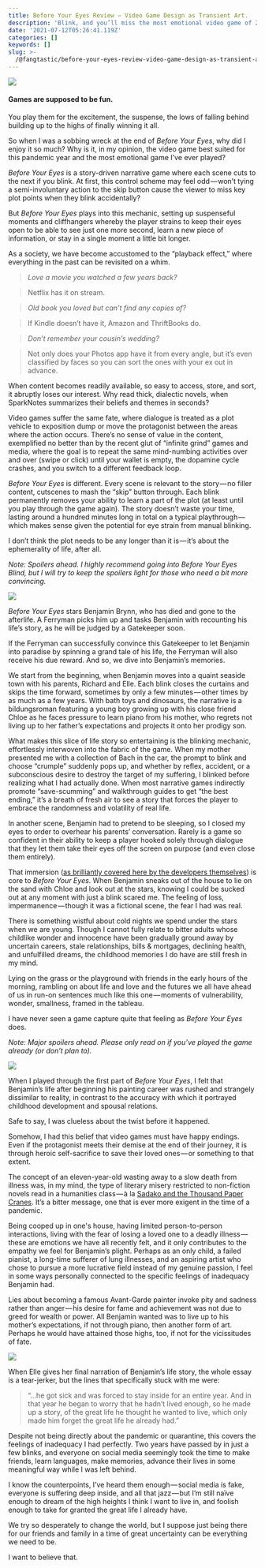 ```yaml
---
title: Before Your Eyes Review — Video Game Design as Transient Art.
description: 'Blink, and you’ll miss the most emotional video game of 2021.'
date: '2021-07-12T05:26:41.119Z'
categories: []
keywords: []
slug: >-
  /@fangtastic/before-your-eyes-review-video-game-design-as-transient-art-fc0972b4e409
---
```


![](C:\Users\kevin\OneDrive\Documents\GitHub\fangstastic-blog\posts\md_1659815002240\img\1__oZ69LSrTa__HUJuUFGcPZ6g.png)

#### Games are supposed to be fun.

You play them for the excitement, the suspense, the lows of falling behind building up to the highs of finally winning it all.

So when I was a sobbing wreck at the end of _Before Your Eyes_, why did I enjoy it so much? Why is it, in my opinion, the video game best suited for this pandemic year and the most emotional game I’ve ever played?

_Before Your Eyes_ is a story-driven narrative game where each scene cuts to the next if you blink. At first, this control scheme may feel odd — won’t tying a semi-involuntary action to the skip button cause the viewer to miss key plot points when they blink accidentally?

But _Before Your Eyes_ plays into this mechanic, setting up suspenseful moments and cliffhangers whereby the player strains to keep their eyes open to be able to see just one more second, learn a new piece of information, or stay in a single moment a little bit longer.

As a society, we have become accustomed to the “playback effect,” where everything in the past can be revisited on a whim.

> _Love a movie you watched a few years back?_

> Netflix has it on stream.

> _Old book you loved but can’t find any copies of?_

> If Kindle doesn’t have it, Amazon and ThriftBooks do.

> _Don’t remember your cousin’s wedding?_

> Not only does your Photos app have it from every angle, but it’s even classified by faces so you can sort the ones with your ex out in advance.

When content becomes readily available, so easy to access, store, and sort, it abruptly loses our interest. Why read thick, dialectic novels, when SparkNotes summarizes their beliefs and themes in seconds?

Video games suffer the same fate, where dialogue is treated as a plot vehicle to exposition dump or move the protagonist between the areas where the action occurs. There’s no sense of value in the content, exemplified no better than by the recent glut of “infinite grind” games and media, where the goal is to repeat the same mind-numbing activities over and over (swipe or click) until your wallet is empty, the dopamine cycle crashes, and you switch to a different feedback loop.

_Before Your Eyes_ is different. Every scene is relevant to the story — no filler content, cutscenes to mash the “skip” button through. Each blink permanently removes your ability to learn a part of the plot (at least until you play through the game again). The story doesn’t waste your time, lasting around a hundred minutes long in total on a typical playthrough — which makes sense given the potential for eye strain from manual blinking.

I don’t think the plot needs to be any longer than it is — it’s about the ephemerality of life, after all.

_Note: Spoilers ahead. I highly recommend going into Before Your Eyes Blind, but I will try to keep the spoilers light for those who need a bit more convincing._

![](C:\Users\kevin\OneDrive\Documents\GitHub\fangstastic-blog\posts\md_1659815002240\img\1__gULYJJ2zEtHA7__itebOLgQ.jpeg)

_Before Your Eyes_ stars Benjamin Brynn, who has died and gone to the afterlife. A Ferryman picks him up and tasks Benjamin with recounting his life’s story, as he will be judged by a Gatekeeper soon.

If the Ferryman can successfully convince this Gatekeeper to let Benjamin into paradise by spinning a grand tale of his life, the Ferryman will also receive his due reward. And so, we dive into Benjamin’s memories.

We start from the beginning, when Benjamin moves into a quaint seaside town with his parents, Richard and Elle. Each blink closes the curtains and skips the time forward, sometimes by only a few minutes — other times by as much as a few years. With bath toys and dinosaurs, the narrative is a bildungsroman featuring a young boy growing up with his close friend Chloe as he faces pressure to learn piano from his mother, who regrets not living up to her father’s expectations and projects it onto her prodigy son.

What makes this slice of life story so entertaining is the blinking mechanic, effortlessly interwoven into the fabric of the game. When my mother presented me with a collection of Bach in the car, the prompt to blink and choose “crumple” suddenly pops up, and whether by reflex, accident, or a subconscious desire to destroy the target of my suffering, I blinked before realizing what I had actually done. When most narrative games indirectly promote “save-scumming” and walkthrough guides to get “the best ending,” it’s a breath of fresh air to see a story that forces the player to embrace the randomness and volatility of real life.

In another scene, Benjamin had to pretend to be sleeping, so I closed my eyes to order to overhear his parents’ conversation. Rarely is a game so confident in their ability to keep a player hooked solely through dialogue that they let them take their eyes off the screen on purpose (and even close them entirely).

That immersion ([as brilliantly covered here by the developers themselves](https://www.inverse.com/gaming/before-your-eyes-interview)) is core to _Before Your Eyes_. When Benjamin sneaks out of the house to lie on the sand with Chloe and look out at the stars, knowing I could be sucked out at any moment with just a blink scared me. The feeling of loss, impermanence — though it was a fictional scene, the fear I had was real.

There is something wistful about cold nights we spend under the stars when we are young. Though I cannot fully relate to bitter adults whose childlike wonder and innocence have been gradually ground away by uncertain careers, stale relationships, bills & mortgages, declining health, and unfulfilled dreams, the childhood memories I do have are still fresh in my mind.

Lying on the grass or the playground with friends in the early hours of the morning, rambling on about life and love and the futures we all have ahead of us in run-on sentences much like this one — moments of vulnerability, wonder, smallness, framed in the tableau.

I have never seen a game capture quite that feeling as _Before Your Eyes_ does.

_Note: Major spoilers ahead. Please only read on if you’ve played the game already (or don’t plan to)._

![](C:\Users\kevin\OneDrive\Documents\GitHub\fangstastic-blog\posts\md_1659815002240\img\1______0ea6Y__9XaVMO90L7ZWMw.png)

When I played through the first part of _Before Your Eyes_, I felt that Benjamin’s life after beginning his painting career was rushed and strangely dissimilar to reality, in contrast to the accuracy with which it portrayed childhood development and spousal relations.

Safe to say, I was clueless about the twist before it happened.

Somehow, I had this belief that video games must have happy endings. Even if the protagonist meets their demise at the end of their journey, it is through heroic self-sacrifice to save their loved ones — or something to that extent.

The concept of an eleven-year-old wasting away to a slow death from illness was, in my mind, the type of literary misery restricted to non-fiction novels read in a humanities class — à la [Sadako and the Thousand Paper Cranes](https://www.goodreads.com/book/show/181077.Sadako_and_the_Thousand_Paper_Cranes). It’s a bitter message, one that is ever more exigent in the time of a pandemic.

Being cooped up in one's house, having limited person-to-person interactions, living with the fear of losing a loved one to a deadly illness — these are emotions we have all recently felt, and it only contributes to the empathy we feel for Benjamin’s plight. Perhaps as an only child, a failed pianist, a long-time sufferer of lung illnesses, and an aspiring artist who chose to pursue a more lucrative field instead of my genuine passion, I feel in some ways personally connected to the specific feelings of inadequacy Benjamin had.

Lies about becoming a famous Avant-Garde painter invoke pity and sadness rather than anger — his desire for fame and achievement was not due to greed for wealth or power. All Benjamin wanted was to live up to his mother’s expectations, if not through piano, then another form of art. Perhaps he would have attained those highs, too, if not for the vicissitudes of fate.

![](C:\Users\kevin\OneDrive\Documents\GitHub\fangstastic-blog\posts\md_1659815002240\img\1__OcS8aiBkIn3td1__5vVrjNg.png)

When Elle gives her final narration of Benjamin’s life story, the whole essay is a tear-jerker, but the lines that specifically stuck with me were:

> “…he got sick and was forced to stay inside for an entire year. And in that year he began to worry that he hadn’t lived enough, so he made up a story, of the great life he thought he wanted to live, which only made him forget the great life he already had.”

Despite not being directly about the pandemic or quarantine, this covers the feelings of inadequacy I had perfectly. Two years have passed by in just a few blinks, and everyone on social media seemingly took the time to make friends, learn languages, make memories, advance their lives in some meaningful way while I was left behind.

I know the counterpoints, I’ve heard them enough — social media is fake, everyone is suffering deep inside, and all that jazz — but I’m still naïve enough to dream of the high heights I think I want to live in, and foolish enough to take for granted the great life I already have.

We try so desperately to change the world, but I suppose just being there for our friends and family in a time of great uncertainty can be everything we need to be.

I want to believe that.